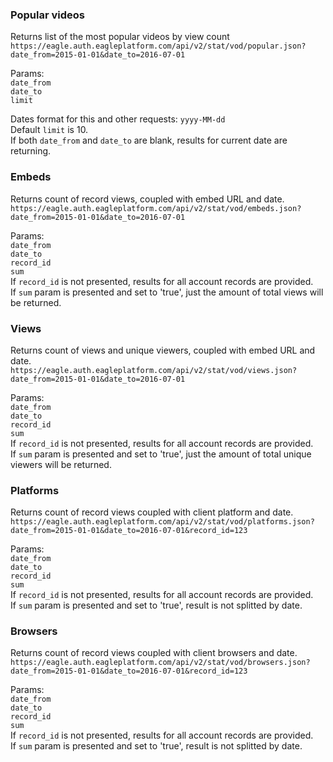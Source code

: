 ### Popular videos
Returns list of the most popular videos by view count
`https://eagle.auth.eagleplatform.com/api/v2/stat/vod/popular.json?date_from=2015-01-01&date_to=2016-07-01`  
  
Params:  
`date_from`  
`date_to`  
`limit`  
  
Dates format for this and other requests: `yyyy-MM-dd`  
Default `limit` is 10.  
If both `date_from` and `date_to` are blank, results for current date are returning.  

### Embeds
Returns count of record views, coupled with embed URL and date.  
`https://eagle.auth.eagleplatform.com/api/v2/stat/vod/embeds.json?date_from=2015-01-01&date_to=2016-07-01`    
  
Params:  
`date_from`  
`date_to`  
`record_id`  
`sum`  
If `record_id` is not presented, results for all account records are provided.  
If `sum` param is presented and set to 'true', just the amount of total views will be returned.  

### Views
Returns count of views and unique viewers, coupled with embed URL and date.  
`https://eagle.auth.eagleplatform.com/api/v2/stat/vod/views.json?date_from=2015-01-01&date_to=2016-07-01`    
  
Params:  
`date_from`  
`date_to`  
`record_id`  
`sum`  
If `record_id` is not presented, results for all account records are provided.  
If `sum` param is presented and set to 'true', just the amount of total unique viewers will be returned.  

### Platforms
Returns count of record views coupled with client platform and date.  
`https://eagle.auth.eagleplatform.com/api/v2/stat/vod/platforms.json?date_from=2015-01-01&date_to=2016-07-01&record_id=123`   

Params:  
`date_from`  
`date_to`  
`record_id`  
`sum`  
If `record_id` is not presented, results for all account records are provided.  
If `sum` param is presented and set to 'true', result is not splitted by date.


### Browsers
Returns count of record views coupled with client browsers and date.  
`https://eagle.auth.eagleplatform.com/api/v2/stat/vod/browsers.json?date_from=2015-01-01&date_to=2016-07-01&record_id=123`   

Params:  
`date_from`  
`date_to`  
`record_id`  
`sum`  
If `record_id` is not presented, results for all account records are provided.  
If `sum` param is presented and set to 'true', result is not splitted by date.  

